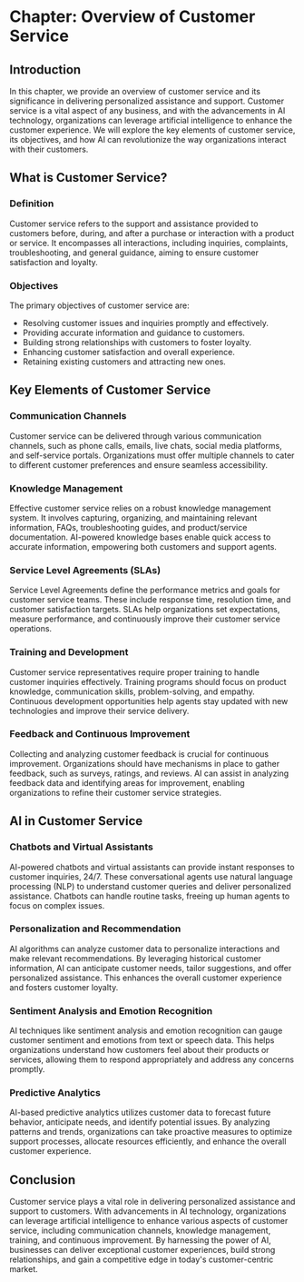 Chapter: Overview of Customer Service
=====================================

Introduction
------------

In this chapter, we provide an overview of customer service and its significance in delivering personalized assistance and support. Customer service is a vital aspect of any business, and with the advancements in AI technology, organizations can leverage artificial intelligence to enhance the customer experience. We will explore the key elements of customer service, its objectives, and how AI can revolutionize the way organizations interact with their customers.

What is Customer Service?
-------------------------

### Definition

Customer service refers to the support and assistance provided to customers before, during, and after a purchase or interaction with a product or service. It encompasses all interactions, including inquiries, complaints, troubleshooting, and general guidance, aiming to ensure customer satisfaction and loyalty.

### Objectives

The primary objectives of customer service are:

* Resolving customer issues and inquiries promptly and effectively.
* Providing accurate information and guidance to customers.
* Building strong relationships with customers to foster loyalty.
* Enhancing customer satisfaction and overall experience.
* Retaining existing customers and attracting new ones.

Key Elements of Customer Service
--------------------------------

### Communication Channels

Customer service can be delivered through various communication channels, such as phone calls, emails, live chats, social media platforms, and self-service portals. Organizations must offer multiple channels to cater to different customer preferences and ensure seamless accessibility.

### Knowledge Management

Effective customer service relies on a robust knowledge management system. It involves capturing, organizing, and maintaining relevant information, FAQs, troubleshooting guides, and product/service documentation. AI-powered knowledge bases enable quick access to accurate information, empowering both customers and support agents.

### Service Level Agreements (SLAs)

Service Level Agreements define the performance metrics and goals for customer service teams. These include response time, resolution time, and customer satisfaction targets. SLAs help organizations set expectations, measure performance, and continuously improve their customer service operations.

### Training and Development

Customer service representatives require proper training to handle customer inquiries effectively. Training programs should focus on product knowledge, communication skills, problem-solving, and empathy. Continuous development opportunities help agents stay updated with new technologies and improve their service delivery.

### Feedback and Continuous Improvement

Collecting and analyzing customer feedback is crucial for continuous improvement. Organizations should have mechanisms in place to gather feedback, such as surveys, ratings, and reviews. AI can assist in analyzing feedback data and identifying areas for improvement, enabling organizations to refine their customer service strategies.

AI in Customer Service
----------------------

### Chatbots and Virtual Assistants

AI-powered chatbots and virtual assistants can provide instant responses to customer inquiries, 24/7. These conversational agents use natural language processing (NLP) to understand customer queries and deliver personalized assistance. Chatbots can handle routine tasks, freeing up human agents to focus on complex issues.

### Personalization and Recommendation

AI algorithms can analyze customer data to personalize interactions and make relevant recommendations. By leveraging historical customer information, AI can anticipate customer needs, tailor suggestions, and offer personalized assistance. This enhances the overall customer experience and fosters customer loyalty.

### Sentiment Analysis and Emotion Recognition

AI techniques like sentiment analysis and emotion recognition can gauge customer sentiment and emotions from text or speech data. This helps organizations understand how customers feel about their products or services, allowing them to respond appropriately and address any concerns promptly.

### Predictive Analytics

AI-based predictive analytics utilizes customer data to forecast future behavior, anticipate needs, and identify potential issues. By analyzing patterns and trends, organizations can take proactive measures to optimize support processes, allocate resources efficiently, and enhance the overall customer experience.

Conclusion
----------

Customer service plays a vital role in delivering personalized assistance and support to customers. With advancements in AI technology, organizations can leverage artificial intelligence to enhance various aspects of customer service, including communication channels, knowledge management, training, and continuous improvement. By harnessing the power of AI, businesses can deliver exceptional customer experiences, build strong relationships, and gain a competitive edge in today's customer-centric market.
